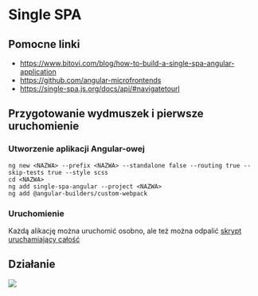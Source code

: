 # **Single SPA**

## **Pomocne linki**
* https://www.bitovi.com/blog/how-to-build-a-single-spa-angular-application
* https://github.com/angular-microfrontends
* https://single-spa.js.org/docs/api/#navigatetourl

## **Przygotowanie wydmuszek i pierwsze uruchomienie**

### Utworzenie aplikacji Angular-owej
```
ng new <NAZWA> --prefix <NAZWA> --standalone false --routing true --skip-tests true --style scss
cd <NAZWA>
ng add single-spa-angular --project <NAZWA>
ng add @angular-builders/custom-webpack
```

### Uruchomienie
Każdą alikację można uruchomić osobno, ale też można odpalić [skrypt uruchamiający całość](__bulkNPMinstall.bat)

## **Działanie**
![](https://onedrive.alior.corp/personal/pi30957/Documents/Udost%C4%99pnione%20wszystkim/single-spa.gif)
